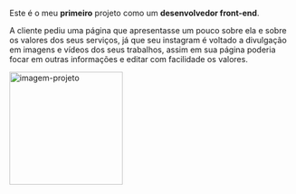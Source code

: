 Este é o meu **primeiro** projeto como um **desenvolvedor front-end**.

A cliente pediu uma página que apresentasse um pouco sobre ela e sobre os valores dos seus serviços, já que seu instagram é voltado a divulgação em imagens e vídeos dos seus trabalhos,
assim em sua página poderia focar em outras informações e editar com facilidade os valores.


<img src="![Bruna Fernanda Studio](https://github.com/felipefranco-dev/Bruna-Fernanda-Studio/assets/147174853/e9996820-dbed-42ff-9e04-c50be6fc342b)
" alt="imagem-projeto" width="200px">
